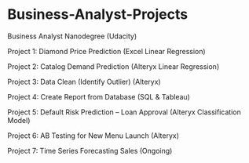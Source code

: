 # Business-Analyst-Projects
Business Analyst Nanodegree (Udacity)

Project 1: Diamond Price Prediction (Excel Linear Regression)

Project 2: Catalog Demand Prediction (Alteryx Linear Regression)

Project 3: Data Clean (Identify Outlier) (Alteryx)

Project 4: Create Report from Database (SQL & Tableau) 

Project 5: Default Risk Prediction – Loan Approval (Alteryx Classification Model) 

Project 6: AB Testing for New Menu Launch (Alteryx)

Project 7: Time Series Forecasting Sales (Ongoing)
